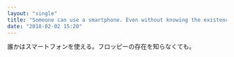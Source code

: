 ```yaml
---
layout: "single"
title: "Someone can use a smartphone. Even without knowing the existence of a floppy."
date: "2018-02-02 15:20"
---
```

誰かはスマートフォンを使える。フロッピーの存在を知らなくても。
